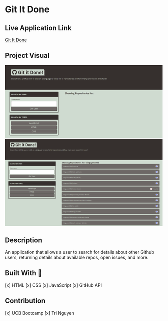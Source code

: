 # Git It Done

## Live Application Link

[Git It Done](https://tringuyen1086.github.io/git-it-done-ultimate/)


## Project Visual

![launch page](./assets/images/launch-page.png)
![sample](./assets/images/sample.png)

## Description 

An application that allows a user to search for details about other Github users, returning details about available repos, open issues, and more.

## Built With :toolbox: 

[x] HTML
[x] CSS
[x] JavaScript
[x] GitHub API

## Contribution
[x] UCB Bootcamp
[x] Tri Nguyen



